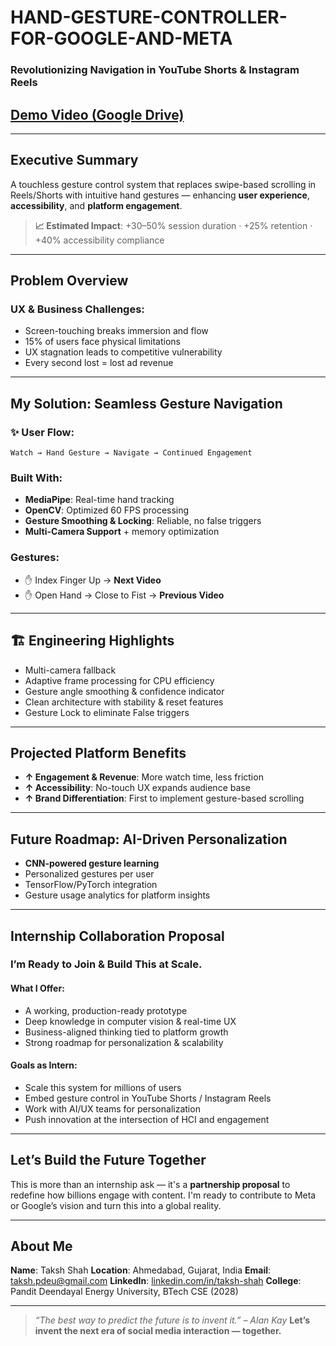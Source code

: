 #  HAND-GESTURE-CONTROLLER-FOR-GOOGLE-AND-META

###  Revolutionizing Navigation in YouTube Shorts & Instagram Reels

##  [Demo Video (Google Drive)](https://drive.google.com/drive/folders/197VKpwRuQKaSSpCFjUGICwWTVGgFZgbh?usp=sharing)

---

##  Executive Summary

A touchless gesture control system that replaces swipe-based scrolling in Reels/Shorts with intuitive hand gestures — enhancing **user experience**, **accessibility**, and **platform engagement**.

> **📈 Estimated Impact**: +30–50% session duration · +25% retention · +40% accessibility compliance

---

##  Problem Overview

### UX & Business Challenges:

* Screen-touching breaks immersion and flow
* 15% of users face physical limitations
* UX stagnation leads to competitive vulnerability
* Every second lost = lost ad revenue

---

##  My Solution: Seamless Gesture Navigation

### ✨ User Flow:
```
Watch → Hand Gesture → Navigate → Continued Engagement
```

###  Built With:

* **MediaPipe**: Real-time hand tracking
* **OpenCV**: Optimized 60 FPS processing
* **Gesture Smoothing & Locking**: Reliable, no false triggers
* **Multi-Camera Support** + memory optimization

###  Gestures:

* ✋ Index Finger Up → **Next Video**
* ✋ Open Hand → Close to Fist → **Previous Video**

---

## 🏗 Engineering Highlights

*  Multi-camera fallback
*  Adaptive frame processing for CPU efficiency
*  Gesture angle smoothing & confidence indicator
*  Clean architecture with stability & reset features
*  Gesture Lock to eliminate False triggers

---

##  Projected Platform Benefits

* **↑ Engagement & Revenue**: More watch time, less friction
* **↑ Accessibility**: No-touch UX expands audience base
* **↑ Brand Differentiation**: First to implement gesture-based scrolling

---

##  Future Roadmap: AI-Driven Personalization

*  **CNN-powered gesture learning**
*  Personalized gestures per user
*  TensorFlow/PyTorch integration
*  Gesture usage analytics for platform insights

---

##  Internship Collaboration Proposal

### I’m Ready to Join & Build This at Scale.

####  What I Offer:

*  A working, production-ready prototype
*  Deep knowledge in computer vision & real-time UX
*  Business-aligned thinking tied to platform growth
*  Strong roadmap for personalization & scalability

####  Goals as Intern:

* Scale this system for millions of users
* Embed gesture control in YouTube Shorts / Instagram Reels
* Work with AI/UX teams for personalization
* Push innovation at the intersection of HCI and engagement

---

##  Let’s Build the Future Together

This is more than an internship ask — it's a **partnership proposal** to redefine how billions engage with content.
I'm ready to contribute to Meta or Google’s vision and turn this into a global reality.

---

##  About Me

**Name**: Taksh Shah
**Location**: Ahmedabad, Gujarat, India
**Email**: [taksh.pdeu@gmail.com](mailto:taksh.pdeu@gmail.com)
**LinkedIn**: [linkedin.com/in/taksh-shah](https://www.linkedin.com/in/taksh-shah)
**College**: Pandit Deendayal Energy University, BTech CSE (2028)

---

> *“The best way to predict the future is to invent it.” – Alan Kay*
> **Let’s invent the next era of social media interaction — together.**



